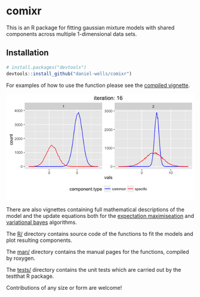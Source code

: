 # comixr
This is an R package for fitting gaussian mixture models with shared components across multiple 1-dimensional data sets.

## Installation

```R
# install.packages("devtools")
devtools::install_github("daniel-wells/comixr")
```

For examples of how to use the function please see the [compiled vignette](http://rpubs.com/wells/comixr).

![Example shared component mixture model](vignettes/example.png)

There are also vignettes containing full mathematical descriptions of the model and the update equations both for the [expectation maximiseation](https://cdn.rawgit.com/daniel-wells/comixr/master/vignettes/GMM-EM.html) and [variational bayes](https://cdn.rawgit.com/daniel-wells/comixr/master/vignettes/GMM-VB.html) algorithms.

The [R/](R/) directory contains source code of the functions to fit the models and plot resulting components.

The [man/](man/) directory contains the manual pages for the functions, compiled by roxygen.

The [tests/](tests/) directory contains the unit tests which are carried out by the testthat R package.

Contributions of any size or form are welcome!